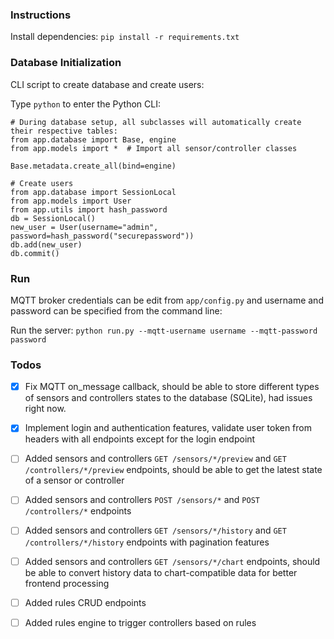 ### Instructions

Install dependencies: `pip install -r requirements.txt`

### Database Initialization

CLI script to create database and create users:

Type `python` to enter the Python CLI:

```
# During database setup, all subclasses will automatically create their respective tables:
from app.database import Base, engine
from app.models import *  # Import all sensor/controller classes

Base.metadata.create_all(bind=engine)

# Create users
from app.database import SessionLocal
from app.models import User
from app.utils import hash_password
db = SessionLocal()
new_user = User(username="admin", password=hash_password("securepassword"))
db.add(new_user)
db.commit()

```

### Run

MQTT broker credentials can be edit from `app/config.py` and username and password can be specified from the command line:

Run the server: `python run.py --mqtt-username username --mqtt-password password`

### Todos

- [x] Fix MQTT on_message callback, should be able to store different types of sensors and controllers states to the database (SQLite), had issues right now.
- [x] Implement login and authentication features, validate user token from headers with all endpoints except for the login endpoint
- [ ] Added sensors and controllers `GET /sensors/*/preview` and `GET /controllers/*/preview` endpoints, should be able to get the latest state of a sensor or controller
- [ ] Added sensors and controllers `POST /sensors/*` and `POST /controllers/*` endpoints
- [ ] Added sensors and controllers `GET /sensors/*/history` and `GET /controllers/*/history` endpoints with pagination features
- [ ] Added sensors and controllers `GET /sensors/*/chart` endpoints, should be able to convert history data to chart-compatible data for better frontend processing
- [ ] Added rules CRUD endpoints
- [ ] Added rules engine to trigger controllers based on rules

